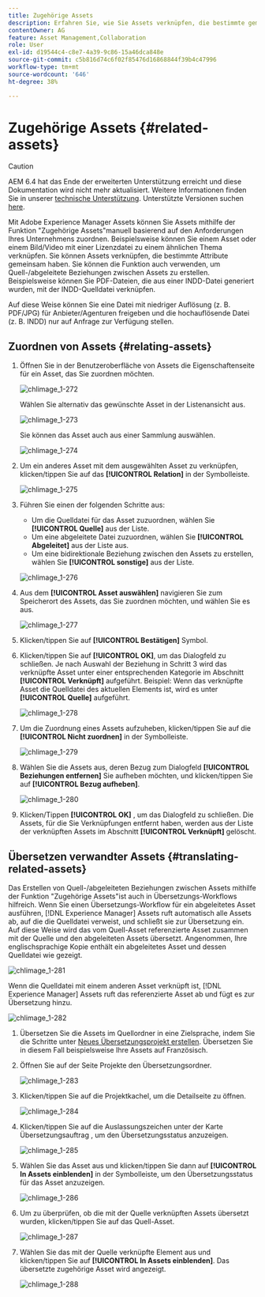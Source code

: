 ```yaml
---
title: Zugehörige Assets
description: Erfahren Sie, wie Sie Assets verknüpfen, die bestimmte gemeinsame Attribute aufweisen. Sie können die Funktion auch verwenden, um Quell-/abgeleitete Beziehungen zwischen Assets zu erstellen.
contentOwner: AG
feature: Asset Management,Collaboration
role: User
exl-id: d19544c4-c8e7-4a39-9c86-15a46dca848e
source-git-commit: c5b816d74c6f02f85476d16868844f39b4c47996
workflow-type: tm+mt
source-wordcount: '646'
ht-degree: 38%

---
```


# Zugehörige Assets {#related-assets}

>[!CAUTION]
>
>AEM 6.4 hat das Ende der erweiterten Unterstützung erreicht und diese Dokumentation wird nicht mehr aktualisiert. Weitere Informationen finden Sie in unserer [technische Unterstützung](https://helpx.adobe.com/de/support/programs/eol-matrix.html). Unterstützte Versionen suchen [here](https://experienceleague.adobe.com/docs/?lang=de).

Mit Adobe Experience Manager Assets können Sie Assets mithilfe der Funktion &quot;Zugehörige Assets&quot;manuell basierend auf den Anforderungen Ihres Unternehmens zuordnen. Beispielsweise können Sie einem Asset oder einem Bild/Video mit einer Lizenzdatei zu einem ähnlichen Thema verknüpfen. Sie können Assets verknüpfen, die bestimmte Attribute gemeinsam haben. Sie können die Funktion auch verwenden, um Quell-/abgeleitete Beziehungen zwischen Assets zu erstellen. Beispielsweise können Sie PDF-Dateien, die aus einer INDD-Datei generiert wurden, mit der INDD-Quelldatei verknüpfen.

Auf diese Weise können Sie eine Datei mit niedriger Auflösung (z. B. PDF/JPG) für Anbieter/Agenturen freigeben und die hochauflösende Datei (z. B. INDD) nur auf Anfrage zur Verfügung stellen.

## Zuordnen von Assets {#relating-assets}

1. Öffnen Sie in der Benutzeroberfläche von Assets die Eigenschaftenseite für ein Asset, das Sie zuordnen möchten.

   ![chlimage_1-272](assets/chlimage_1-272.png)

   Wählen Sie alternativ das gewünschte Asset in der Listenansicht aus.

   ![chlimage_1-273](assets/chlimage_1-273.png)

   Sie können das Asset auch aus einer Sammlung auswählen.

   ![chlimage_1-274](assets/chlimage_1-274.png)

1. Um ein anderes Asset mit dem ausgewählten Asset zu verknüpfen, klicken/tippen Sie auf das **[!UICONTROL Relation]** in der Symbolleiste.

   ![chlimage_1-275](assets/chlimage_1-275.png)

1. Führen Sie einen der folgenden Schritte aus:

   * Um die Quelldatei für das Asset zuzuordnen, wählen Sie **[!UICONTROL Quelle]** aus der Liste.
   * Um eine abgeleitete Datei zuzuordnen, wählen Sie **[!UICONTROL Abgeleitet]** aus der Liste aus.
   * Um eine bidirektionale Beziehung zwischen den Assets zu erstellen, wählen Sie **[!UICONTROL sonstige]** aus der Liste.

   ![chlimage_1-276](assets/chlimage_1-276.png)

1. Aus dem **[!UICONTROL Asset auswählen]** navigieren Sie zum Speicherort des Assets, das Sie zuordnen möchten, und wählen Sie es aus.

   ![chlimage_1-277](assets/chlimage_1-277.png)

1. Klicken/tippen Sie auf **[!UICONTROL Bestätigen]** Symbol.
1. Klicken/tippen Sie auf **[!UICONTROL OK]**, um das Dialogfeld zu schließen. Je nach Auswahl der Beziehung in Schritt 3 wird das verknüpfte Asset unter einer entsprechenden Kategorie im Abschnitt **[!UICONTROL Verknüpft]** aufgeführt. Beispiel: Wenn das verknüpfte Asset die Quelldatei des aktuellen Elements ist, wird es unter **[!UICONTROL Quelle]** aufgeführt.

   ![chlimage_1-278](assets/chlimage_1-278.png)

1. Um die Zuordnung eines Assets aufzuheben, klicken/tippen Sie auf die **[!UICONTROL Nicht zuordnen]** in der Symbolleiste.

   ![chlimage_1-279](assets/chlimage_1-279.png)

1. Wählen Sie die Assets aus, deren Bezug zum Dialogfeld **[!UICONTROL Beziehungen entfernen]** Sie aufheben möchten, und klicken/tippen Sie auf **[!UICONTROL Bezug aufheben]**.

   ![chlimage_1-280](assets/chlimage_1-280.png)

1. Klicken/Tippen **[!UICONTROL OK]** , um das Dialogfeld zu schließen. Die Assets, für die Sie Verknüpfungen entfernt haben, werden aus der Liste der verknüpften Assets im Abschnitt **[!UICONTROL Verknüpft]** gelöscht.

## Übersetzen verwandter Assets {#translating-related-assets}

Das Erstellen von Quell-/abgeleiteten Beziehungen zwischen Assets mithilfe der Funktion &quot;Zugehörige Assets&quot;ist auch in Übersetzungs-Workflows hilfreich. Wenn Sie einen Übersetzungs-Workflow für ein abgeleitetes Asset ausführen, [!DNL Experience Manager] Assets ruft automatisch alle Assets ab, auf die die Quelldatei verweist, und schließt sie zur Übersetzung ein. Auf diese Weise wird das vom Quell-Asset referenzierte Asset zusammen mit der Quelle und den abgeleiteten Assets übersetzt. Angenommen, Ihre englischsprachige Kopie enthält ein abgeleitetes Asset und dessen Quelldatei wie gezeigt.

![chlimage_1-281](assets/chlimage_1-281.png)

Wenn die Quelldatei mit einem anderen Asset verknüpft ist, [!DNL Experience Manager] Assets ruft das referenzierte Asset ab und fügt es zur Übersetzung hinzu.

![chlimage_1-282](assets/chlimage_1-282.png)

1. Übersetzen Sie die Assets im Quellordner in eine Zielsprache, indem Sie die Schritte unter [Neues Übersetzungsprojekt erstellen](translation-projects.md#create-a-new-translation-project). Übersetzen Sie in diesem Fall beispielsweise Ihre Assets auf Französisch.
1. Öffnen Sie auf der Seite Projekte den Übersetzungsordner.

   ![chlimage_1-283](assets/chlimage_1-283.png)

1. Klicken/tippen Sie auf die Projektkachel, um die Detailseite zu öffnen.

   ![chlimage_1-284](assets/chlimage_1-284.png)

1. Klicken/tippen Sie auf die Auslassungszeichen unter der Karte Übersetzungsauftrag , um den Übersetzungsstatus anzuzeigen.

   ![chlimage_1-285](assets/chlimage_1-285.png)

1. Wählen Sie das Asset aus und klicken/tippen Sie dann auf **[!UICONTROL In Assets einblenden]** in der Symbolleiste, um den Übersetzungsstatus für das Asset anzuzeigen.

   ![chlimage_1-286](assets/chlimage_1-286.png)

1. Um zu überprüfen, ob die mit der Quelle verknüpften Assets übersetzt wurden, klicken/tippen Sie auf das Quell-Asset.

   ![chlimage_1-287](assets/chlimage_1-287.png)

1. Wählen Sie das mit der Quelle verknüpfte Element aus und klicken/tippen Sie auf **[!UICONTROL In Assets einblenden]**. Das übersetzte zugehörige Asset wird angezeigt.

   ![chlimage_1-288](assets/chlimage_1-288.png)
